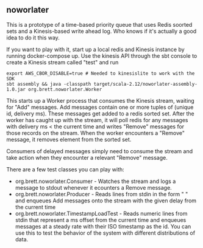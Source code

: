 noworlater
----------

This is a prototype of a time-based priority queue that uses Redis soorted
sets and a Kinesis-based write ahead log. Who knows if it's actually a good
idea to do it this way. 

If you want to play with it, start up a local redis and Kinesis instance
by running docker-compose up. Use the kinesis API through the sbt console
to create a Kinesis stream called "test" and run 
```
export AWS_CBOR_DISABLE=true # Needed to kinesislite to work with the SDK
sbt assembly && java -classpath target/scala-2.12/noworlater-assembly-1.0.jar org.brett.noworlater.Worker
````

This starts up a Worker process that consumes the Kinesis stream, waiting for
"Add" messages. Add messages contain one or more tuples of (unique id, delivery ms).
These messages get added to a redis sorted set. After the worker has caught up
with the stream, it will poll redis for any messages with delivery ms < the current time
and writes "Remove" messages for those records on the stream. When the worker encounters a "Remove"
message, it removes element from the sorted set.

Consumers of delayed messages simply need to consume the stream and take
action when they encounter a relevant "Remove" message.

There are a few test classes you can play with:

- org.brett.noworlater.Consumer - Watches the stream and logs a message to
stdout whenever it ecounters a Remove message.
- org.brett.noworlater.Producer - Reads lines from stdin in the form "<id> <delay>"
and enqueues Add messages onto the stream with the given delay from the current time
- org.brett.noworlater.TimestampLoadTest - Reads numeric lines from stdin that represent
a ms offset from the current time and enqueues messages at a steady rate with their ISO timestamp
as the id. You can use this to test the behavior of the system with different distributions
of data.

